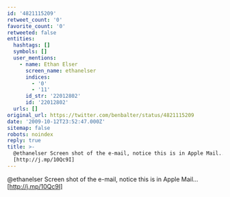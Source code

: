 ```yaml
---
id: '4821115209'
retweet_count: '0'
favorite_count: '0'
retweeted: false
entities:
  hashtags: []
  symbols: []
  user_mentions:
    - name: Ethan Elser
      screen_name: ethanelser
      indices:
        - '0'
        - '11'
      id_str: '22012802'
      id: '22012802'
  urls: []
original_url: https://twitter.com/benbalter/status/4821115209
date: '2009-10-12T23:52:47.000Z'
sitemap: false
robots: noindex
reply: true
title: >-
  @ethanelser Screen shot of the e-mail, notice this is in Apple Mail...
  [http://j.mp/10Qc9I]
---
```


@ethanelser Screen shot of the e-mail, notice this is in Apple Mail... [http://j.mp/10Qc9I]